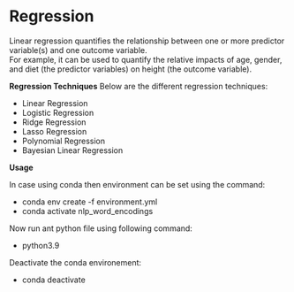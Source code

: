 # Regression

Linear regression quantifies the relationship between one or more predictor variable(s) and one outcome variable.  
For example, it can be used to quantify the relative impacts of age, gender, and diet (the predictor variables) on height (the outcome variable).

**Regression Techniques**
Below are the different regression techniques:

- Linear Regression
- Logistic Regression
- Ridge Regression
- Lasso Regression
- Polynomial Regression
- Bayesian Linear Regression

**Usage**

In case using conda then environment can be set using the command:
- conda env create -f environment.yml
- conda activate nlp_word_encodings

Now run ant python file using following command:
- python3.9 <python file name>

Deactivate the conda environement:
- conda deactivate
